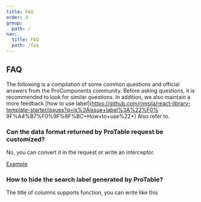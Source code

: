 ```yaml
---
title: FAQ
order: 3
group:
  path: /
nav:
  title: FAQ
  path: /faq
---
```


## FAQ

The following is a compilation of some common questions and official answers from the ProComponents community. Before asking questions, it is recommended to look for similar questions. In addition, we also maintain a more feedback [how to use label](https://github.com/rimsila/react-library-template-starter/issues?q=is%3Aissue+label%3A%22%F0% 9F%A4%B7%F0%9F%8F%BC+How+to+use%22+) Also refer to.

### Can the data format returned by ProTable request be customized?

No, you can convert it in the request or write an interceptor.

[Example](https://beta-pro.ant.design/docs/request-cn)

### How to hide the search label generated by ProTable?

The title of columns supports function, you can write like this
